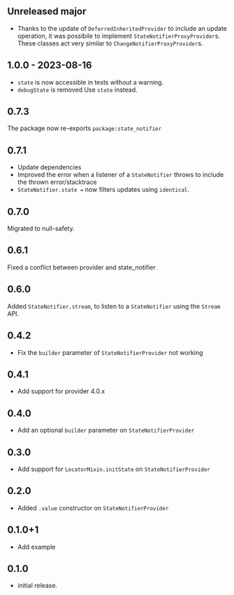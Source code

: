 ## Unreleased major

- Thanks to the update of `DeferredInheritedProvider` to include an update operation, 
  it was possibile to implement `StateNotifierProxyProvider`s. 
  These classes act very similar to `ChangeNotifierProxyProvider`s.

## 1.0.0 - 2023-08-16

- `state` is now accessible in tests without a warning.
- `debugState` is removed Use `state` instead.

## 0.7.3

The package now re-exports `package:state_notifier`

## 0.7.1

- Update dependencies
- Improved the error when a listener of a `StateNotifier` throws to include
  the thrown error/stacktrace
- `StateNotifier.state =` now filters updates using `identical`.

## 0.7.0

Migrated to null-safety.

## 0.6.1

Fixed a conflict between provider and state_notifier

## 0.6.0

Added `StateNotifier.stream`, to listen to a `StateNotifier` using the `Stream` API.

## 0.4.2

- Fix the `builder` parameter of `StateNotifierProvider` not working

## 0.4.1

- Add support for provider 4.0.x

## 0.4.0

- Add an optional `builder` parameter on `StateNotifierProvider`

## 0.3.0

- Add support for `LocatorMixin.initState` on `StateNotifierProvider`

## 0.2.0

- Added `.value` constructor on `StateNotifierProvider`

## 0.1.0+1

- Add example

## 0.1.0

- initial release.
